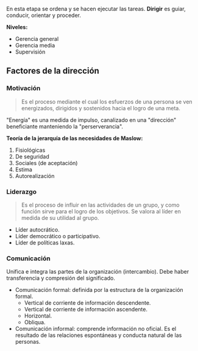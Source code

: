 En esta etapa se ordena y se hacen ejecutar las tareas. **Dirigir** es guiar, conducir, orientar y proceder.

**Niveles:**
- Gerencia general
- Gerencia media
- Supervisión

## Factores de la dirección

### Motivación
> Es el proceso mediante el cual los esfuerzos de una persona se ven energizados, dirigidos y sostenidos hacia el logro de una meta.

"Energía" es una medida de impulso, canalizado en una "dirección" beneficiante manteniendo la "perserverancia".

**Teoría de la jerarquía de las necesidades de Maslow:**
1. Fisiológicas
2. De seguridad
3. Sociales (de aceptación)
4. Estima
5. Autorealización
### Liderazgo
> Es el proceso de influir en las actividades de un grupo, y como función sirve para el logro de los objetivos. Se valora al líder en medida de su utilidad al grupo.

- Líder autocrático.
- Líder democrático o participativo.
- Líder de políticas laxas.
### Comunicación
Unifica e integra las partes de la organización (intercambio). Debe haber transferencia y compresión del significado.
- Comunicación formal: definida por la estructura de la organización formal.
	- Vertical de corriente de información descendente.
	- Vertical de corriente de información ascendente.
	- Horizontal.
	- Obliqua.
- Comunicación informal: comprende información no oficial. Es el resultado de las relaciones espontáneas y conducta natural de las personas.